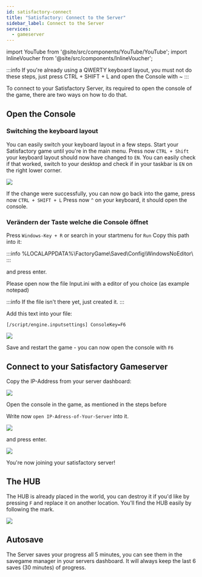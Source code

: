 ```yaml
---
id: satisfactory-connect
title: "Satisfactory: Connect to the Server"
sidebar_label: Connect to the Server
services:
  - gameserver
---
```


import YouTube from '@site/src/components/YouTube/YouTube';
import InlineVoucher from '@site/src/components/InlineVoucher';

<YouTube videoId="EC4FXT5Mwb8" imageSrc="https://screensaver01.zap-hosting.com/index.php/s/2tJwRJe9dbfgLBE/preview" title="How to create a Satisfactory Server at ZAP and upload your own save-game" description="Feel like you understand better when you see things in action? We’ve got you! Dive into our video that breaks it all down for you. Whether you're in a rush or just prefer to soak up information in the most engaging way possible!"/>

:::info
If you're already using a QWERTY keyboard layout, you must not do these steps, just press CTRL + SHIFT + L and open the Console with ~
:::

To connect to your Satisfactory Server, its required to open the console of the game, there are two ways on how to do that.

<InlineVoucher />

## Open the Console

### Switching the keyboard layout
You can easily switch your keyboard layout in a few steps.
Start your Satisfactory game until you're in the main menu.
Press now `CTRL + Shift` your keyboard layout should now have changed to `EN`.
You can easily check if that worked, switch to your desktop and check if in your taskbar is `EN` on the right lower corner.

![](https://screensaver01.zap-hosting.com/index.php/s/bq9baKmtrA34LXx/preview)

If the change were successfully, you can now go back into the game, press now `CTRL + SHIFT + L`
Press now `^` on your keyboard, it should open the console.

### Verändern der Taste welche die Console öffnet
Press `Windows-Key + R` or search in your startmenu for `Run`
Copy this path into it:

:::info
%LOCALAPPDATA%\FactoryGame\Saved\Config\WindowsNoEditor\ 
:::

and press enter.

Please open now the file Input.ini with a editor of you choice (as example notepad)

:::info
If the file isn't there yet, just created it.
:::

Add this text into your file:

`[/script/engine.inputsettings]
ConsoleKey=F6`

![](https://screensaver01.zap-hosting.com/index.php/s/MkcZMMpmzZHaYcy/preview)

Save and restart the game - you can now open the console with `F6`

## Connect to your Satisfactory Gameserver
Copy the IP-Address from your server dashboard:

![](https://screensaver01.zap-hosting.com/index.php/s/7KJPTHTx4NJ8B3M/preview)

Open the console in the game, as mentioned in the steps before

Write now `open IP-Adress-of-Your-Server` into it.

![](https://screensaver01.zap-hosting.com/index.php/s/8dY8WTsS9ewQSGJ/preview)

and press enter.

![](https://screensaver01.zap-hosting.com/index.php/s/4isZiiDJrDwC7wE/preview)

You're now joining your satisfactory server!

## The HUB
The HUB is already placed in the world, you can destroy it if you'd like by pressing `F` and replace it on another location.
You'll find the HUB easily by following the mark.

![](https://screensaver01.zap-hosting.com/index.php/s/EfmqDj78SiTeNtf/preview)

## Autosave
The Server saves your progress all 5 minutes, you can see them in the savegame manager in your servers dashboard.
It will always keep the last 6 saves (30 minutes) of progress.
